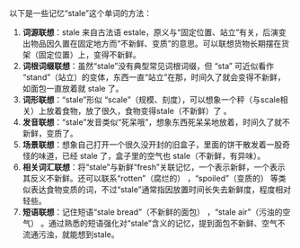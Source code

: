 以下是一些记忆“stale”这个单词的方法：
1. **词源联想**：stale 来自古法语 estale，原义与“固定位置、站立”有关，后演变出物品因久置在固定地方而“不新鲜、变质”的意思。可以联想货物长期摆在货架（固定位置）上，变得不新鲜。
2. **词根词缀联想**：虽然“stale”没有典型常见词根词缀，但 “sta” 可近似看作 “stand”（站立）的变体，东西一直“站立”在那，时间久了就会变得不新鲜，如面包一直放着就 stale 了。
3. **词形联想**：“stale”形似 “scale”（规模、刻度），可以想象一个秤（与scale相关）上放着食物，放了很久，食物变得stale（不新鲜）了 。
4. **发音联想**：“stale”发音类似“死呆哦”，想象东西死呆呆地放着，时间久了就不新鲜，变质了。
5. **场景联想**：想象自己打开一个很久没开封的旧盒子，里面的饼干散发着一股奇怪的味道，已经 stale 了，盒子里的空气也 stale（不新鲜，有异味）。
6. **相关词汇联想**：将“stale”与新鲜“fresh”关联记忆，一个表示新鲜，一个表示其反义不新鲜。还可以联系“rotten”（腐烂的） ，“spoiled”（变质的） 等类似表达食物变质的词，不过“stale”通常指因放置时间长失去新鲜度，程度相对轻些。
7. **短语联想**：记住短语“stale bread”（不新鲜的面包） ，“stale air”（污浊的空气） 。通过熟悉的短语强化对“stale”含义的记忆，提到面包不新鲜、空气不流通污浊，就能想到stale。 